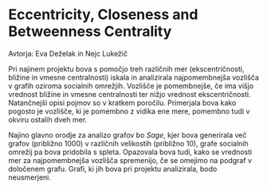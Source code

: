 # Eccentricity, Closeness and Betweenness Centrality
Avtorja: Eva Deželak in Nejc Lukežič

Pri najinem projektu bova s pomočjo treh različnih mer (ekscentričnosti, bližine in vmesne centralnosti) iskala in analizirala najpomembnejša vozlišča v grafih oziroma socialnih omrežjih. Vozlišče je pomembnejše, če ima višjo vrednost bližine in vmesne centralnosti ter nižjo vrednost ekscentričnosti. Natančnejši opisi pojmov so v kratkem poročilu. Primerjala bova kako pogosto je vozlišče, ki je pomembno z vidika ene mere, pomembno tudi v okviru ostalih dveh mer.

Najino glavno orodje za analizo grafov bo *Sage*, kjer bova generirala več grafov (približno 1000) v različnih velikostih (približno 10), grafe socialnih omrežij pa bova pridobila s spleta. Opazovala bova tudi, kako se vrednosti mer za najpomembnejša vozlišča spremenijo, če se omejimo na podgraf v določenem grafu. Grafi, ki jih bova pri projektu analizirala, bodo neusmerjeni.
